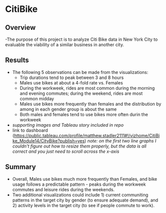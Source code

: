 # CitiBike

## Overview
-The purpose of this project is to analyze Citi Bike data in New York City to evaluable the viability of a similar business in another city.

## Results
- The following 5 observations can be made from the visualizations:
  - Trip durations tend to peak between 3 and 8 hours
  - Males use bikes at about a 4-fold rate vs. Females
  - During the workweek, rides are most common during the morning and evening commutes; during the weekend, rides are most common midday
  - Males use bikes more frequently than females and the distribution by among in each gender group is about the same
  - Both males and females tend to use bikes more often durin the workweek
- *supporting images and Tableau story included in repo*
- link to dashboard (https://public.tableau.com/profile/matthew.stadler2111#!/vizhome/CitiBike_Module14/CityBike?publish=yes) *note: on the first two line graphs I couldn't figure out how to resize them properly, but the data is all correct and you just need to scroll across the x-axis*

## Summary
- Overall, Males use bikes much more frequently than Females, and bike usage follows a predictable pattern - peaks during the workweek commutes and leisure rides during the weekends. 
- Two additional visualizations could include 1) current communiting patterns in the target city by gender (to ensure adequate demand), and 2) activity levels in the target city (to see if people commute to work).
